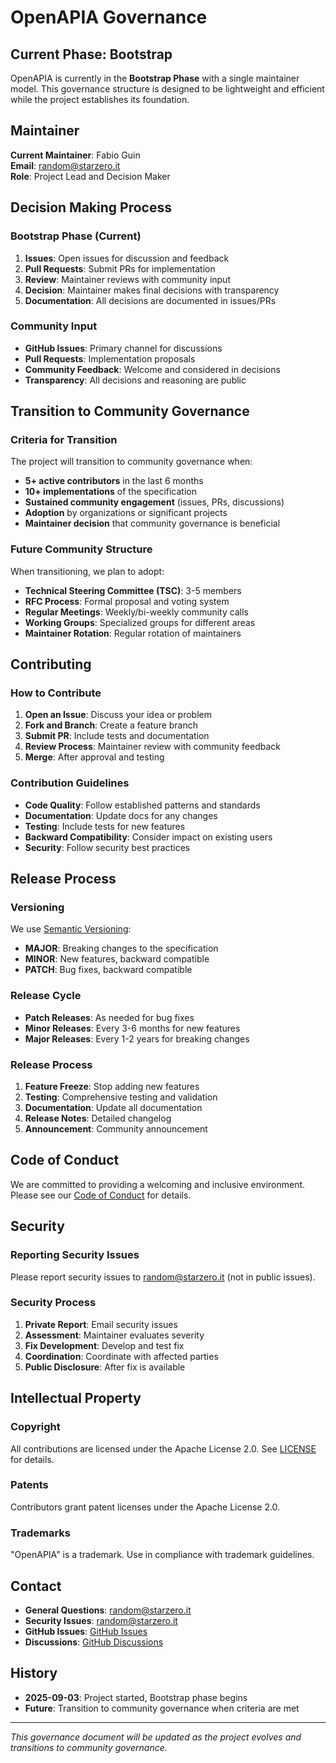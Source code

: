# OpenAPIA Governance

## Current Phase: Bootstrap

OpenAPIA is currently in the **Bootstrap Phase** with a single maintainer model. This governance structure is designed to be lightweight and efficient while the project establishes its foundation.

## Maintainer

**Current Maintainer**: Fabio Guin  
**Email**: random@starzero.it  
**Role**: Project Lead and Decision Maker

## Decision Making Process

### Bootstrap Phase (Current)

1. **Issues**: Open issues for discussion and feedback
2. **Pull Requests**: Submit PRs for implementation
3. **Review**: Maintainer reviews with community input
4. **Decision**: Maintainer makes final decisions with transparency
5. **Documentation**: All decisions are documented in issues/PRs

### Community Input

- **GitHub Issues**: Primary channel for discussions
- **Pull Requests**: Implementation proposals
- **Community Feedback**: Welcome and considered in decisions
- **Transparency**: All decisions and reasoning are public

## Transition to Community Governance

### Criteria for Transition

The project will transition to community governance when:

- **5+ active contributors** in the last 6 months
- **10+ implementations** of the specification
- **Sustained community engagement** (issues, PRs, discussions)
- **Adoption** by organizations or significant projects
- **Maintainer decision** that community governance is beneficial

### Future Community Structure

When transitioning, we plan to adopt:

- **Technical Steering Committee (TSC)**: 3-5 members
- **RFC Process**: Formal proposal and voting system
- **Regular Meetings**: Weekly/bi-weekly community calls
- **Working Groups**: Specialized groups for different areas
- **Maintainer Rotation**: Regular rotation of maintainers

## Contributing

### How to Contribute

1. **Open an Issue**: Discuss your idea or problem
2. **Fork and Branch**: Create a feature branch
3. **Submit PR**: Include tests and documentation
4. **Review Process**: Maintainer review with community feedback
5. **Merge**: After approval and testing

### Contribution Guidelines

- **Code Quality**: Follow established patterns and standards
- **Documentation**: Update docs for any changes
- **Testing**: Include tests for new features
- **Backward Compatibility**: Consider impact on existing users
- **Security**: Follow security best practices

## Release Process

### Versioning

We use [Semantic Versioning](https://semver.org/):

- **MAJOR**: Breaking changes to the specification
- **MINOR**: New features, backward compatible
- **PATCH**: Bug fixes, backward compatible

### Release Cycle

- **Patch Releases**: As needed for bug fixes
- **Minor Releases**: Every 3-6 months for new features
- **Major Releases**: Every 1-2 years for breaking changes

### Release Process

1. **Feature Freeze**: Stop adding new features
2. **Testing**: Comprehensive testing and validation
3. **Documentation**: Update all documentation
4. **Release Notes**: Detailed changelog
5. **Announcement**: Community announcement

## Code of Conduct

We are committed to providing a welcoming and inclusive environment. Please see our [Code of Conduct](CODE_OF_CONDUCT.md) for details.

## Security

### Reporting Security Issues

Please report security issues to random@starzero.it (not in public issues).

### Security Process

1. **Private Report**: Email security issues
2. **Assessment**: Maintainer evaluates severity
3. **Fix Development**: Develop and test fix
4. **Coordination**: Coordinate with affected parties
5. **Public Disclosure**: After fix is available

## Intellectual Property

### Copyright

All contributions are licensed under the Apache License 2.0. See [LICENSE](LICENSE) for details.

### Patents

Contributors grant patent licenses under the Apache License 2.0.

### Trademarks

"OpenAPIA" is a trademark. Use in compliance with trademark guidelines.

## Contact

- **General Questions**: random@starzero.it
- **Security Issues**: random@starzero.it
- **GitHub Issues**: [GitHub Issues](https://github.com/FabioGuin/OpenAPIA/issues)
- **Discussions**: [GitHub Discussions](https://github.com/FabioGuin/OpenAPIA/discussions)

## History

- **2025-09-03**: Project started, Bootstrap phase begins
- **Future**: Transition to community governance when criteria are met

---

*This governance document will be updated as the project evolves and transitions to community governance.*
